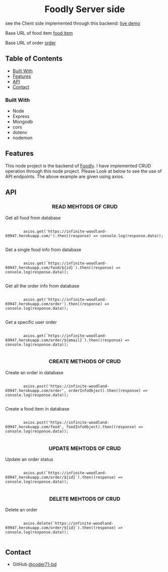 <h1 align="center">Foodly Server side</h1>

<div>
see the Client side implemented through this backend: <a href="https://foodly-e4c7f.web.app">live demo</a>
</div>
<p>
Base URL of food item <a href="https://infinite-woodland-69947.herokuapp.com/">food item</a>
</p>
<p>
Base URL of order <a href="https://infinite-woodland-69947.herokuapp.com/order">order</a>
</p>

<!-- TABLE OF CONTENTS -->

## Table of Contents

- [Built With](#built-with)
- [Features](#features)
- [API](#API)
- [Contact](#contact)

### Built With

- Node
- Express
- Mongodb
- cors
- dotenv
- nodemon

## Features

This node project is the backend of <a href="https://foodly-e4c7f.web.app">Foodly</a>. I have implemented CRUD operation through this node project. Please Look at below to see the use of API endpoints. The above example are given using axios.

## API

<h3 align="center">READ MEHTODS OF CRUD</h3>
<div>
<p>Get all food from database</p>
    <code>
        axios.get('https://infinite-woodland-69947.herokuapp.com/').then((response) => console.log(response.data));
    </code>
</div>

<div>
<p>Get a single food info from database</p>
    <code>
        axios.get(`https://infinite-woodland-69947.herokuapp.com/food/${id}`).then((response) => console.log(response.data));
    </code>
</div>

<div>
<p>Get all the order info from database</p>
    <code>
        axios.get('https://infinite-woodland-69947.herokuapp.com/order').then((response) => console.log(response.data));
    </code>
</div>

<div>
<p>Get a specific user order</p>
    <code>
        axios.get(`https://infinite-woodland-69947.herokuapp.com/order/${email}`).then((response) => console.log(response.data));
    </code>
</div>

<h3 align="center">CREATE METHODS OF CRUD</h3>
<div>
<p>Create an order in database</p>
    <code>
        axios.post('https://infinite-woodland-69947.herokuapp.com/order', orderInfoObject).then((response) => console.log(response.data));
    </code>
</div>

<div>
<p>Create a food item in database</p>
    <code>
        axios.post('https://infinite-woodland-69947.herokuapp.com/food', foodInfoObject).then((response) => console.log(response.data));
    </code>
</div>

<h3 align="center">UPDATE MEHTODS OF CRUD</h3>
<div>
<p>Update an order status</p>
    <code>
        axios.put(`https://infinite-woodland-69947.herokuapp.com/order/${id}`).then((response) => console.log(response.data));
    </code>
</div>

<h3 align="center">DELETE MEHTODS OF CRUD</h3>
<div>
<p>Delete an order</p>
    <code>
        axios.delete(`https://infinite-woodland-69947.herokuapp.com/order/${id}`).then((response) => console.log(response.data));
    </code>
</div>

## Contact

- GitHub [@coder71-bd](https://github.com/coder71-bd)
